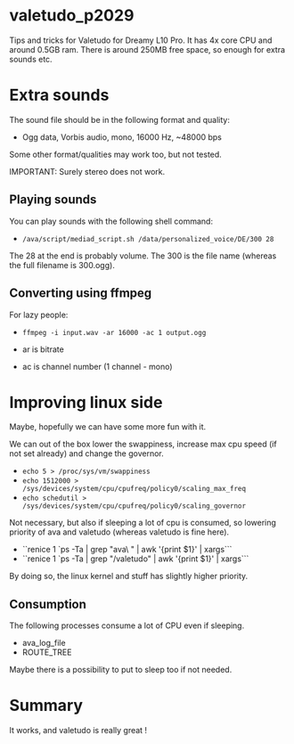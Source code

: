 # valetudo_p2029
Tips and tricks for Valetudo for Dreamy L10 Pro.
It has 4x core CPU and around 0.5GB ram.
There is around 250MB free space, so enough for extra sounds etc.

# Extra sounds
The sound file should be in the following format and quality:
- Ogg data, Vorbis audio, mono, 16000 Hz, ~48000 bps

Some other format/qualities may work too, but not tested.

IMPORTANT: Surely stereo does not work.

## Playing sounds
You can play sounds with the following shell command:
- `/ava/script/mediad_script.sh /data/personalized_voice/DE/300 28`

The 28 at the end is probably volume.
The 300 is the file name (whereas the full filename is 300.ogg).

## Converting using ffmpeg
For lazy people:
- `ffmpeg -i input.wav -ar 16000 -ac 1 output.ogg`

- ar is bitrate
- ac is channel number (1 channel - mono)

# Improving linux side
Maybe, hopefully we can have some more fun with it.

We can out of the box lower the swappiness, increase max cpu speed (if not set already) and change the governor.
- `echo 5 > /proc/sys/vm/swappiness`
- `echo 1512000 > /sys/devices/system/cpu/cpufreq/policy0/scaling_max_freq`
- `echo schedutil > /sys/devices/system/cpu/cpufreq/policy0/scaling_governor`

Not necessary, but also if sleeping a lot of cpu is consumed, so lowering priority of ava and valetudo (whereas valetudo is fine here).
- ``renice 1 `ps -Ta | grep "ava\ " | awk '{print $1}' | xargs```
- ``renice 1 `ps -Ta | grep "/valetudo" | awk '{print $1}' | xargs```

By doing so, the linux kernel and stuff has slightly higher priority.

## Consumption
The following processes consume a lot of CPU even if sleeping.
- ava_log_file
- ROUTE_TREE

Maybe there is a possibility to put to sleep too if not needed.

# Summary
It works, and valetudo is really great !
